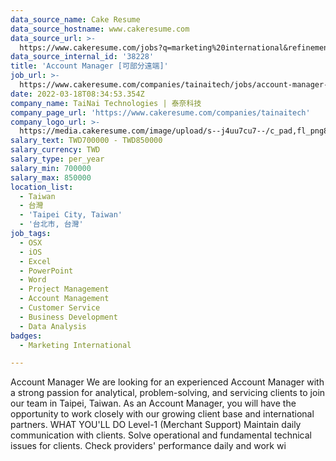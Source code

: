 ```yaml
---
data_source_name: Cake Resume
data_source_hostname: www.cakeresume.com
data_source_url: >-
  https://www.cakeresume.com/jobs?q=marketing%20international&refinementList%5Blang_name%5D%5B0%5D=English&refinementList%5Bsalary_type%5D=per_year&range%5Bsalary_range%5D%5Bmin%5D=1000000
data_source_internal_id: '38228'
title: 'Account Manager [可部分遠端]'
job_url: >-
  https://www.cakeresume.com/companies/tainaitech/jobs/account-manager-can-be-partially-remote-u
date: 2022-03-18T08:34:53.354Z
company_name: TaiNai Technologies | 泰奈科技
company_page_url: 'https://www.cakeresume.com/companies/tainaitech'
company_logo_url: >-
  https://media.cakeresume.com/image/upload/s--j4uu7cu7--/c_pad,fl_png8,h_200,w_200/oequkwtjy3bgtvscvm2z.png
salary_text: TWD700000 - TWD850000
salary_currency: TWD
salary_type: per_year
salary_min: 700000
salary_max: 850000
location_list:
  - Taiwan
  - 台灣
  - 'Taipei City, Taiwan'
  - '台北市, 台灣'
job_tags:
  - OSX
  - iOS
  - Excel
  - PowerPoint
  - Word
  - Project Management
  - Account Management
  - Customer Service
  - Business Development
  - Data Analysis
badges:
  - Marketing International

---
```


Account Manager We are looking for an experienced Account Manager with a strong passion for analytical, problem-solving, and servicing clients to join our team in Taipei, Taiwan. As an Account Manager, you will have the opportunity to work closely with our growing client base and international partners. WHAT YOU'LL DO Level-1 (Merchant Support) Maintain daily communication with clients. Solve operational and fundamental technical issues for clients. Check providers' performance daily and work wi